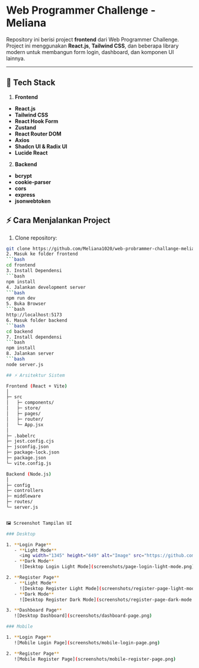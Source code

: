 # Web Programmer Challenge - Meliana

Repository ini berisi project **frontend** dari Web Programmer Challenge. Project ini menggunakan **React.js**, **Tailwind CSS**, dan beberapa library modern untuk membangun form login, dashboard, dan komponen UI lainnya.

---

## 📂 Tech Stack
1. **Frontend**
- **React.js** 
- **Tailwind CSS** 
- **React Hook Form** 
- **Zustand** 
- **React Router DOM** 
- **Axios** 
- **Shadcn UI & Radix UI** 
- **Lucide React**
2. **Backend** 
- **bcrypt**
- **cookie-parser**
- **cors**
- **express**
- **jsonwebtoken**

## ⚡ Cara Menjalankan Project
1. Clone repository:
```bash
git clone https://github.com/Meliana1020/web-probrammer-challange-meliana.git
2. Masuk ke folder frontend
```bash
cd frontend
3. Install Dependensi
```bash
npm install
4. Jalankan development server
```bash
npm run dev
5. Buka Browser
```bash
http://localhost:5173
6. Masuk folder backend
```bash
cd backend
7. Install dependensi
```bash
npm install
8. Jalankan server
```bash
node server.js

## ⚡ Arsitektur Sistem

Frontend (React + Vite)
│
├─ src
│   ├─ components/       
│   ├─ store/              
│   ├─ pages/
│   ├─ router/               
│   └─ App.jsx            
│
├─ .babelrc
├─ jest.config.cjs
├─ jsconfig.json
├─ package-lock.json
├─ package.json
└─ vite.config.js

Backend (Node.js)
│
├─ config
├─ controllers
├─ middleware 
├─ routes/             
└─ server.js                


🖼️ Screenshot Tampilan UI

### Desktop

1. **Login Page**
   - **Light Mode**  
     <img width="1345" height="649" alt="Image" src="https://github.com/user-attachments/assets/38b6b296-490d-4032-b851-1b43d6107f9e" />
   - **Dark Mode**  
     ![Desktop Login Light Mode](screenshots/page-login-light-mode.png) 

2. **Register Page**
   - **Light Mode**  
     ![Desktop Register Light Mode](screenshots/register-page-light-mode.png)  
   - **Dark Mode**  
     ![Desktop Register Dark Mode](screenshots/register-page-dark-mode.png)  

3. **Dashboard Page**  
   ![Desktop Dashboard](screenshots/dashboard-page.png)  

### Mobile

1. **Login Page**  
   ![Mobile Login Page](screenshots/mobile-login-page.png)  

2. **Register Page**  
   ![Mobile Register Page](screenshots/mobile-register-page.png)  


